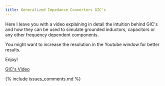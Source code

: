 ```yaml
---
title: Generalized Impedance Converters GIC's
---
```


Here I leave you with a video explaining in detail the intuition behind GIC's
and how they can be used to simulate grounded inductors, capacitors or any other
frequency dependent components.

You might want to increase the resolution in the Youtube window for better
results.

Enjoy!

[GIC's Video](https://youtu.be/o4bypcPkFRc)

{% include issues_comments.md %}
